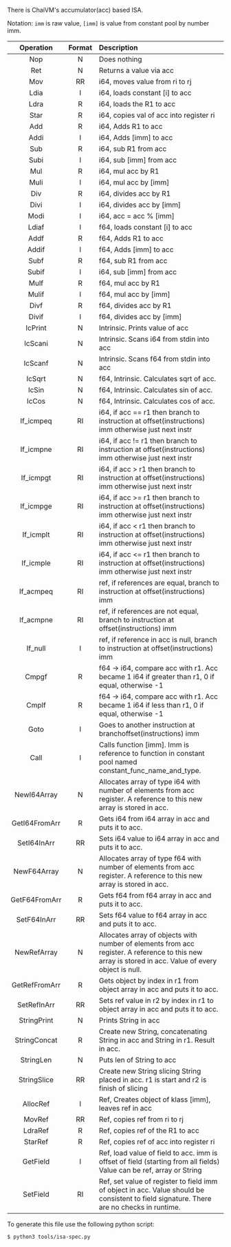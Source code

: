 There is ChaiVM's accumulator(acc) based ISA.

Notation: `imm` is raw value, `[imm]` is value from constant pool by number imm.

| Operation | Format | Description |
|:---------:|:------:|:------------|
| Nop | N | Does nothing |
| Ret | N | Returns a value via acc |
| Mov | RR | i64, moves value from ri to rj |
| Ldia | I | i64, loads constant [i] to acc |
| Ldra | R | i64, loads the R1 to acc |
| Star | R | i64, copies val of acc into register ri |
| Add | R | i64, Adds R1 to acc |
| Addi | I | i64, Adds [imm] to acc |
| Sub | R | i64, sub R1 from acc |
| Subi | I | i64, sub [imm] from acc |
| Mul | R | i64, mul acc by R1 |
| Muli | I | i64, mul acc by [imm] |
| Div | R | i64, divides acc by R1 |
| Divi | I | i64, divides acc by [imm] |
| Modi | I | i64, acc = acc % [imm] |
| Ldiaf | I | f64, loads constant [i] to acc |
| Addf | R | f64, Adds R1 to acc |
| Addif | I | f64, Adds [imm] to acc |
| Subf | R | f64, sub R1 from acc |
| Subif | I | i64, sub [imm] from acc |
| Mulf | R | f64, mul acc by R1 |
| Mulif | I | f64, mul acc by [imm] |
| Divf | R | f64, divides acc by R1 |
| Divif | I | f64, divides acc by [imm] |
| IcPrint | N | Intrinsic. Prints value of acc |
| IcScani | N | Intrinsic. Scans i64 from stdin into acc |
| IcScanf | N | Intrinsic. Scans f64 from stdin into acc |
| IcSqrt | N | f64, Intrinsic. Calculates sqrt of acc. |
| IcSin | N | f64, Intrinsic. Calculates sin of acc. |
| IcCos | N | f64, Intrinsic. Calculates cos of acc. |
| If_icmpeq | RI | i64, if acc == r1 then branch to instruction at offset(instructions) imm otherwise just next instr |
| If_icmpne | RI | i64, if acc != r1 then branch to instruction at offset(instructions) imm otherwise just next instr |
| If_icmpgt | RI | i64, if acc > r1 then branch to instruction at offset(instructions) imm otherwise just next instr |
| If_icmpge | RI | i64, if acc >= r1 then branch to instruction at offset(instructions) imm otherwise just next instr |
| If_icmplt | RI | i64, if acc < r1 then branch to instruction at offset(instructions) imm otherwise just next instr |
| If_icmple | RI | i64, if acc <= r1 then branch to instruction at offset(instructions) imm otherwise just next instr |
| If_acmpeq | RI | ref, if references are equal, branch to instruction at offset(instructions) imm |
| If_acmpne | RI | ref, if references are not equal, branch to instruction at offset(instructions) imm |
| If_null | I | ref, if reference in acc is null, branch to instruction at offset(instructions) imm |
| Сmpgf | R | f64 -> i64, compare acc with r1. Acc became 1 i64 if greater than r1, 0 if equal, otherwise -1 |
| Cmplf | R | f64 -> i64, compare acc with r1. Acc became 1 i64 if less than r1, 0 if equal, otherwise -1 |
| Goto | I | Goes to another instruction at branchoffset(instructions) imm |
| Call | I | Calls function [imm]. Imm is reference to function in constant pool named constant_func_name_and_type. |
| NewI64Array | N | Allocates array of type i64 with number of elements from acc register. A reference to this new array is stored in acc. |
| GetI64FromArr | R | Gets i64 from i64 array in acc and puts it to acc. |
| SetI64InArr | RR | Sets i64 value to i64 array in acc and puts it to acc. |
| NewF64Array | N | Allocates array of type f64 with number of elements from acc register. A reference to this new array is stored in acc. |
| GetF64FromArr | R | Gets f64 from f64 array in acc and puts it to acc. |
| SetF64InArr | RR | Sets f64 value to f64 array in acc and puts it to acc. |
| NewRefArray | N | Allocates array of objects with number of elements from acc register. A reference to this new array is stored in acc. Value of every object is null. |
| GetRefFromArr | R | Gets object by index in r1 from object array in acc and puts it to acc. |
| SetRefInArr | RR | Sets ref value in r2 by index in r1 to object array in acc and puts it to acc. |
| StringPrint | N | Prints String in acc |
| StringConcat | R | Create new String, concatenating String in acc and String in r1. Result in acc. |
| StringLen | N | Puts len of String to acc |
| StringSlice | RR | Create new String slicing String placed in acc. r1 is start and r2 is finish of slicing |
| AllocRef | I | Ref, Creates object of klass [imm], leaves ref in acc |
| MovRef | RR | Ref, copies ref from ri to rj |
| LdraRef | R | Ref, copies ref of the R1 to acc |
| StarRef | R | Ref, copies ref of acc into register ri |
| GetField | I | Ref, load value of field to acc. imm is offset of field (starting from all fields) Value can be ref, array or String |
| SetField | RI | Ref, set value of register to field imm of object in acc. Value should be consistent to field signature. There are no checks in runtime. |

To generate this file use the following python script:
```shell
$ python3 tools/isa-spec.py
```